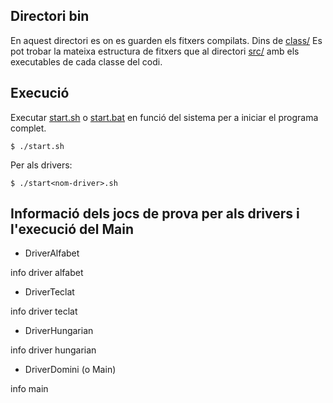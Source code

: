 ## Directori bin

En aquest directori es on es guarden els fitxers compilats. Dins de [class/](class/) Es pot trobar la mateixa estructura de fitxers que al directori [src/](../src/) amb els executables de cada classe del codi.

## Execució

Executar [start.sh](start.sh) o [start.bat](start.bat) en funció del sistema per a iniciar el programa complet.
```
$ ./start.sh
```
Per als drivers: 
```
$ ./start<nom-driver>.sh
```

## Informació dels jocs de prova per als drivers i l'execució del Main

- DriverAlfabet

info driver alfabet

- DriverTeclat

info driver teclat

- DriverHungarian

info driver hungarian

- DriverDomini (o Main)

info main
